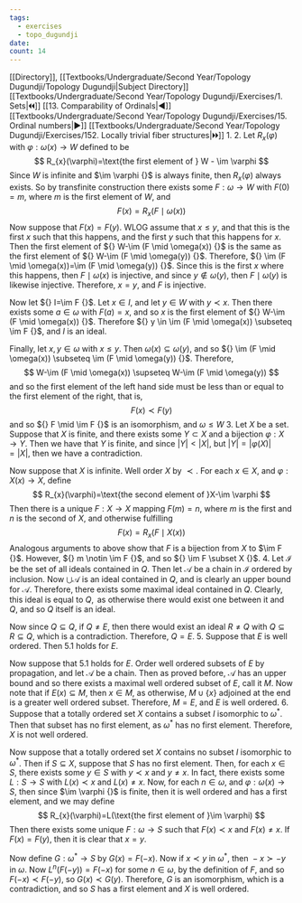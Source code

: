 ```yaml
---
tags:
  - exercises
  - topo_dugundji
date: 
count: 14
---
```

[[Directory]], [[Textbooks/Undergraduate/Second Year/Topology Dugundji/Topology Dugundji|Subject Directory]]
[[Textbooks/Undergraduate/Second Year/Topology Dugundji/Exercises/1. Sets|🞀🞀]] [[13. Comparability of Ordinals|◀]] [[Textbooks/Undergraduate/Second Year/Topology Dugundji/Exercises/15. Ordinal numbers|▶]] [[Textbooks/Undergraduate/Second Year/Topology Dugundji/Exercises/152. Locally trivial fiber structures|🞂🞂]]
1. 
2. 
Let ${} R_{x}(\varphi) {}$ with ${} \varphi :\omega(x)\to{}W {}$ defined to be 
$$
R_{x}(\varphi)=\text{the first element of } W - \im \varphi
$$
Since  $W {}$ is infinite and $\im \varphi {}$ is always finite, then ${} R_{x}(\varphi) {}$ always exists. So by transfinite construction there exists some ${} F:\omega\to{}W {}$ with ${} F(0)=m {}$, where $m$ is the first element of $W$, and 
$$
F(x)=R_{x}(F \mid \omega(x))
$$
Now suppose that ${} F(x)=F(y) {}$. WLOG assume that ${} x \leq  y {}$, and that this is the first $x {}$ such that this happens, and the first $y {}$ such that this happens for $x {}$. Then the first element of ${} W-\im (F \mid \omega(x)) {}$ is the same as the first element of ${} W-\im (F \mid \omega(y)) {}$. Therefore, ${} \im (F \mid  \omega(x))=\im (F \mid  \omega(y)) {}$. Since this is the first $x$ where this happens, then ${} F \mid  \omega(x) {}$ is injective, and since ${} y \notin \omega(y) {}$, then ${} F \mid \omega(y)$ is likewise injective. Therefore, ${} x=y {}$, and $F$ is injective. 

Now let ${} I=\im F {}$. Let ${} x \in I {}$, and let ${} y \in W {}$ with ${} y \prec x {}$. Then there exists some ${} a \in \omega {}$ with ${} F(a)=x {}$, and so $x {}$ is the first element of ${} W-\im (F \mid \omega(x)) {}$. Therefore ${} y \in \im (F \mid  \omega(x)) \subseteq \im F {}$, and $I$ is an ideal. 

Finally, let ${} x,\, y \in \omega {}$ with ${} x \leq y {}$. Then ${} \omega(x) \subseteq \omega(y) {}$, and so ${} \im (F \mid  \omega(x)) \subseteq \im (F \mid  \omega(y)) {}$. Therefore, 
$$
W-\im (F \mid  \omega(x)) \supseteq W-\im (F \mid  \omega(y))
$$
and so the first element of the left hand side must be less than or equal to the first element of the right, that is, 
$$
F(x)\prec F(y)
$$
and so ${} F \mid \im F {}$ is an isomorphism, and ${} \omega \leq W {}$
3. 
Let $X$ be a set. Suppose that $X$ is finite, and there exists some ${} Y \subset X {}$ and a bijection ${} \varphi :X\to{}Y {}$. Then we have that $Y$ is finite, and since $|Y|<|X| {}$, but ${} |Y|=|\varphi(X)|=|X| {}$, then we have a contradiction.

Now suppose that $X$ is infinite. Well order $X$ by $\prec {}$. For each ${} x \in X {}$, and ${} \varphi:X(x)\to{}X {}$, define
$$
R_{x}(\varphi)=\text{the second element of }X-\im \varphi
$$
Then there is a unique ${} F:X\to{}X {}$ mapping ${} F(m)=n {}$, where $m$ is the first and $n$ is the second of $X {}$, and otherwise fulfilling
$$
F(x)=R_{x}(F \mid  X(x))
$$
Analogous arguments to above show that $F {}$ is a bijection from $X {}$ to $\im F {}$. However, ${} m \notin \im F {}$, and so ${} \im F \subset X {}$.
4. 
Let ${} \mathscr{I}$ be the set of all ideals contained in $Q$. Then let $\mathscr{A}$ be a chain in $\mathscr{I}$ ordered by inclusion. Now ${} \bigcup \mathscr{A} {}$ is an ideal contained in $Q$, and is clearly an upper bound for $\mathscr{A}$. Therefore, there exists some maximal ideal contained in $Q$. Clearly, this ideal is equal to ${} Q, {}$ as otherwise there would exist one between it and $Q {}$, and so ${} Q$ itself is an ideal.

Now since ${} Q \subseteq Q {}$, if $Q \neq E {}$, then there would exist an ideal $R\neq Q$ with ${} Q \subseteq R \subseteq Q {}$, which is a contradiction. Therefore, $Q=E {}$.
5. 
Suppose that ${} E$ is well ordered. Then ${} 5.1 {}$ holds for $E$.

Now suppose that ${} 5.1 {}$ holds for $E$. Order well ordered subsets of $E$ by propagation, and let $\mathscr{A}$ be a chain. Then as proved before, $\mathscr{A}$ has an upper bound and so there exists a maximal well ordered subset of $E$, call it $M$. Now note that if ${} E(x) \subseteq M {}$, then ${} x \in M {}$, as otherwise, ${} M \cup \{ x \} {}$ adjoined at the end is a greater well ordered subset. Therefore, $M=E {}$, and $E {}$ is well ordered. 
6. 
Suppose that a totally ordered set $X {}$ contains a subset ${} I {}$ isomorphic to ${} \omega^{*}$. Then that subset has no first element, as $\omega^{*} {}$ has no first element. Therefore, $X$ is not well ordered. 

Now suppose that a totally ordered set $X$ contains no subset $I$ isomorphic to $\omega^{*}$. Then if ${} S \subseteq X {}$, suppose that $S$ has no first element. Then, for each ${} x \in S {}$, there exists some ${} y \in S {}$ with ${} y\prec x {}$ and ${} y \neq x {}$. In fact, there exists some ${} L:S\to{}S {}$ with ${} L(x)\prec x {}$ and ${} L(x)\neq x {}$. Now, for each ${} n \in \omega {}$, and ${} \varphi:\omega(x)\to{}S {}$, then since $\im \varphi {}$ is finite, then it is well ordered and has a first element, and we may define
$$
R_{x}(\varphi)=L(\text{the first element of }\im \varphi)
$$
Then there exists some unique ${} F: \omega\to{}S {}$ such that ${} F(x) \prec x {}$ and ${} F(x) \neq x {}$. If ${} F(x)=F(y) {}$, then it is clear that ${} x=y {}$. 

Now define ${} G:\omega^{*}\to{}S {}$ by ${} G(x)=F(-x) {}$. Now if ${} x \prec y {}$ in $\omega^{*}$, then ${} -x \succ -y {}$ in $\omega$. Now ${} L^{n}(F(-y))=F(-x) {}$ for some ${} n \in \omega {}$, by the definition of $F$, and so ${} F(-x)\prec F(-y) {}$, so ${} G(x)\prec G(y) {}$. Therefore, $G$ is an isomorphism, which is a contradiction, and so $S$ has a first element and $X {}$ is well ordered.

